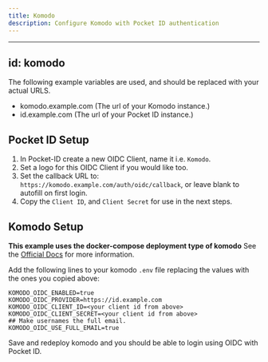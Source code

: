 ```yaml
---
title: Komodo
description: Configure Komodo with Pocket ID authentication
---
```


---
id: komodo
---

The following example variables are used, and should be replaced with your actual URLS.

- komodo.example.com (The url of your Komodo instance.)
- id.example.com (The url of your Pocket ID instance.)

## Pocket ID Setup

1. In Pocket-ID create a new OIDC Client, name it i.e. `Komodo`.
2. Set a logo for this OIDC Client if you would like too.
3. Set the callback URL to: `https://komodo.example.com/auth/oidc/callback`, or leave blank to autofill on first login.
4. Copy the `Client ID`, and `Client Secret` for use in the next steps.

## Komodo Setup

**This example uses the docker-compose deployment type of komodo** See the [Official Docs](https://komo.do/docs/intro) for more information.

Add the following lines to your komodo `.env` file replacing the values with the ones you copied above:

```env
KOMODO_OIDC_ENABLED=true
KOMODO_OIDC_PROVIDER=https://id.example.com
KOMODO_OIDC_CLIENT_ID=<your client id from above>
KOMODO_OIDC_CLIENT_SECRET=<your client id from above>
## Make usernames the full email.
KOMODO_OIDC_USE_FULL_EMAIL=true
```

Save and redeploy komodo and you should be able to login using OIDC with Pocket ID.
